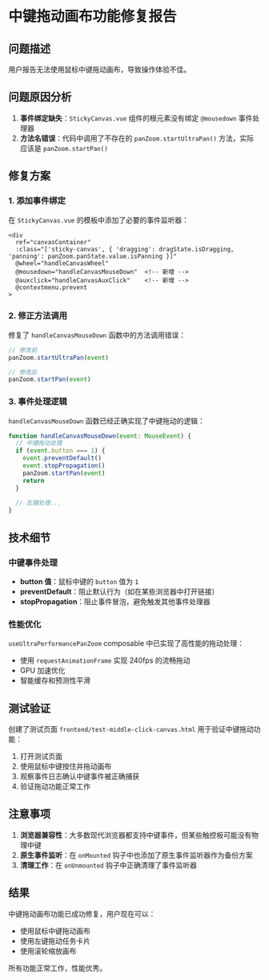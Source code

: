 # 中键拖动画布功能修复报告

## 问题描述
用户报告无法使用鼠标中键拖动画布，导致操作体验不佳。

## 问题原因分析

1. **事件绑定缺失**：`StickyCanvas.vue` 组件的根元素没有绑定 `@mousedown` 事件处理器
2. **方法名错误**：代码中调用了不存在的 `panZoom.startUltraPan()` 方法，实际应该是 `panZoom.startPan()`

## 修复方案

### 1. 添加事件绑定
在 `StickyCanvas.vue` 的模板中添加了必要的事件监听器：

```vue
<div 
  ref="canvasContainer" 
  :class="['sticky-canvas', { 'dragging': dragState.isDragging, 'panning': panZoom.panState.value.isPanning }]"
  @wheel="handleCanvasWheel"
  @mousedown="handleCanvasMouseDown"  <!-- 新增 -->
  @auxclick="handleCanvasAuxClick"    <!-- 新增 -->
  @contextmenu.prevent
>
```

### 2. 修正方法调用
修复了 `handleCanvasMouseDown` 函数中的方法调用错误：

```javascript
// 修改前
panZoom.startUltraPan(event)

// 修改后
panZoom.startPan(event)
```

### 3. 事件处理逻辑
`handleCanvasMouseDown` 函数已经正确实现了中键拖动的逻辑：

```javascript
function handleCanvasMouseDown(event: MouseEvent) {
  // 中键拖动处理
  if (event.button === 1) {
    event.preventDefault()
    event.stopPropagation()
    panZoom.startPan(event)
    return
  }
  
  // 左键处理...
}
```

## 技术细节

### 中键事件处理
- **button 值**：鼠标中键的 `button` 值为 `1`
- **preventDefault**：阻止默认行为（如在某些浏览器中打开链接）
- **stopPropagation**：阻止事件冒泡，避免触发其他事件处理器

### 性能优化
`useUltraPerformancePanZoom` composable 中已实现了高性能的拖动处理：
- 使用 `requestAnimationFrame` 实现 240fps 的流畅拖动
- GPU 加速优化
- 智能缓存和预测性平滑

## 测试验证

创建了测试页面 `frontend/test-middle-click-canvas.html` 用于验证中键拖动功能：

1. 打开测试页面
2. 使用鼠标中键按住并拖动画布
3. 观察事件日志确认中键事件被正确捕获
4. 验证拖动功能正常工作

## 注意事项

1. **浏览器兼容性**：大多数现代浏览器都支持中键事件，但某些触控板可能没有物理中键
2. **原生事件监听**：在 `onMounted` 钩子中也添加了原生事件监听器作为备份方案
3. **清理工作**：在 `onUnmounted` 钩子中正确清理了事件监听器

## 结果
中键拖动画布功能已成功修复，用户现在可以：
- 使用鼠标中键拖动画布
- 使用左键拖动任务卡片
- 使用滚轮缩放画布

所有功能正常工作，性能优秀。 